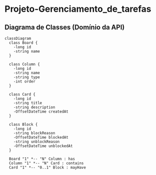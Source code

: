 # Projeto-Gerenciamento_de_tarefas

## Diagrama de Classes (Domínio da API)

```mermaid
classDiagram
  class Board {
    -long id
    -string name
  }

  class Column {
    -long id
    -string name
    -string type
    -int order
  }

  class Card {
    -long id
    -string title
    -string description
    -OffsetDateTime createdAt
  }

  class Block {
    -long id
    -string blockReason
    -OffsetDateTime blockedAt
    -string unblockReason
    -OffsetDateTime unblockedAt
  }

  Board "1" *-- "N" Column : has
  Column "1" *-- "N" Card : contains
  Card "1" *-- "0..1" Block : mayHave

```
